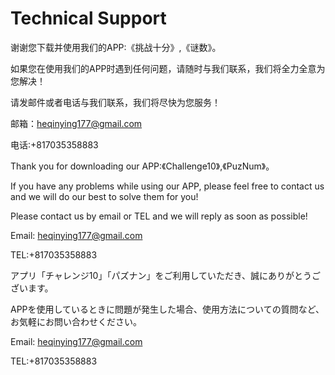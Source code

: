 # Technical Support
谢谢您下载并使用我们的APP:《挑战十分》,《谜数》。

如果您在使用我们的APP时遇到任何问题，请随时与我们联系，我们将全力全意为您解决！

请发邮件或者电话与我们联系，我们将尽快为您服务！

邮箱：heqinying177@gmail.com

电话:+817035358883

Thank you for downloading our APP:《Challenge10》,《PuzNum》。

If you have any problems while using our APP, please feel free to contact us and we will do our best to solve them for you!

Please contact us by email or TEL and we will reply as soon as possible!

Email: heqinying177@gmail.com

TEL:+817035358883

アプリ「チャレンジ10」「パズナン」をご利用していただき、誠にありがとうございます。

APPを使用しているときに問題が発生した場合、使用方法についての質問など、お気軽にお問い合わせください。

Email: heqinying177@gmail.com

TEL:+817035358883
